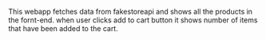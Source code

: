 This webapp fetches data from fakestoreapi and shows all the products in the fornt-end. when user clicks add to cart button it shows number of items that have been added to the cart.
